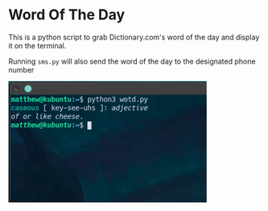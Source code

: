 # Word Of The Day

This is a python script to grab Dictionary.com's word of the day and display it on the terminal.

Running `sms.py` will also send the word of the day to the designated phone number

![](./img/2020-06-04-17-05-49.png)<br/>
